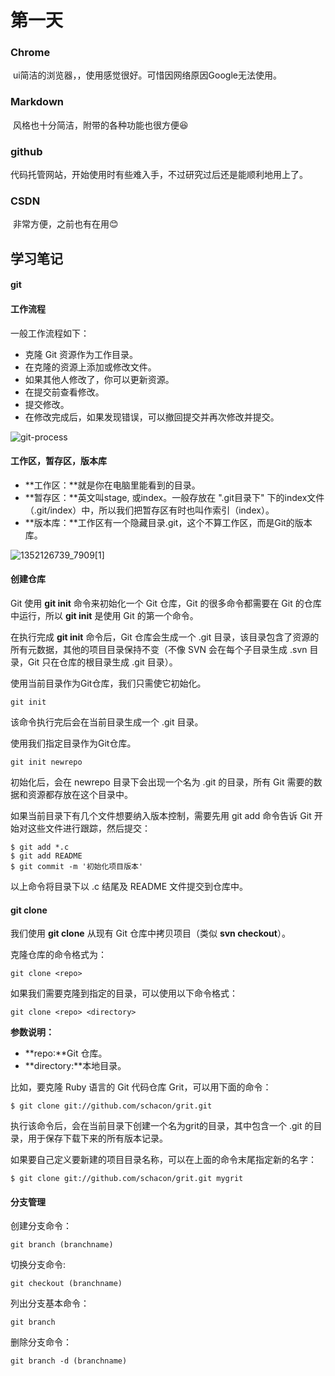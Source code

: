 # 第一天

### Chrome

​    ui简洁的浏览器，，使用感觉很好。可惜因网络原因Google无法使用。

### Markdown

​    风格也十分简洁，附带的各种功能也很方便:satisfied:

### github

​     代码托管网站，开始使用时有些难入手，不过研究过后还是能顺利地用上了。

### CSDN

​    非常方便，之前也有在用:blush:







## 学习笔记

#### git

#### 工作流程

一般工作流程如下： 

 

- 克隆 Git 资源作为工作目录。
- 在克隆的资源上添加或修改文件。 
- 如果其他人修改了，你可以更新资源。
- 在提交前查看修改。
- 提交修改。
- 在修改完成后，如果发现错误，可以撤回提交并再次修改并提交。



![git-process](C:\Users\1\Desktop\git-process.png)

#### 工作区，暂存区，版本库

- **工作区：**就是你在电脑里能看到的目录。
- **暂存区：**英文叫stage, 或index。一般存放在 ".git目录下" 下的index文件（.git/index）中，所以我们把暂存区有时也叫作索引（index）。
- **版本库：**工作区有一个隐藏目录.git，这个不算工作区，而是Git的版本库。



![1352126739_7909[1]](C:\Users\1\Desktop\1352126739_7909[1].jpg)

#### 创建仓库

Git 使用 **git init** 命令来初始化一个 Git 仓库，Git 的很多命令都需要在 Git 的仓库中运行，所以 **git init** 是使用 Git 的第一个命令。

 

在执行完成 **git init** 命令后，Git 仓库会生成一个 .git 目录，该目录包含了资源的所有元数据，其他的项目目录保持不变（不像 SVN 会在每个子目录生成 .svn 目录，Git 只在仓库的根目录生成 .git 目录）。

 

 使用当前目录作为Git仓库，我们只需使它初始化。 

 

```
git init
```

该命令执行完后会在当前目录生成一个 .git 目录。

 

 使用我们指定目录作为Git仓库。 

 

```
git init newrepo
```

 

初始化后，会在 newrepo 目录下会出现一个名为 .git 的目录，所有 Git 需要的数据和资源都存放在这个目录中。

 

 如果当前目录下有几个文件想要纳入版本控制，需要先用 git add 命令告诉 Git 开始对这些文件进行跟踪，然后提交： 

 

```
$ git add *.c
$ git add README
$ git commit -m '初始化项目版本'
```

 

以上命令将目录下以 .c 结尾及 README 文件提交到仓库中。

#### git clone

我们使用 **git clone** 从现有 Git 仓库中拷贝项目（类似 **svn checkout**）。 

 克隆仓库的命令格式为：

 

```
git clone <repo>
```

 

如果我们需要克隆到指定的目录，可以使用以下命令格式：

 

```
git clone <repo> <directory>
```

 

**参数说明：**

 

- **repo:**Git 仓库。
- **directory:**本地目录。

 

比如，要克隆 Ruby 语言的 Git 代码仓库 Grit，可以用下面的命令： 

 

```
$ git clone git://github.com/schacon/grit.git
```

 

执行该命令后，会在当前目录下创建一个名为grit的目录，其中包含一个 .git 的目录，用于保存下载下来的所有版本记录。 

 如果要自己定义要新建的项目目录名称，可以在上面的命令末尾指定新的名字：



 

```
$ git clone git://github.com/schacon/grit.git mygrit
```

#### 分支管理

创建分支命令：

  

```
git branch (branchname)
```

 

 切换分支命令:

 

```
git checkout (branchname)
```

列出分支基本命令：

 

```
git branch
```

删除分支命令：

 

```
git branch -d (branchname)
```



